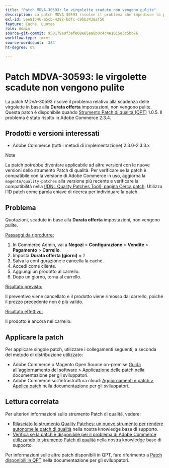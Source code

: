 ```yaml
---
title: "Patch MDVA-30593: le virgolette scadute non vengono pulite"
description: La patch MDVA-30593 risolve il problema che impedisce la pulizia delle virgolette scadute in base all'impostazione **Quote Lifetime**. Questa patch è disponibile quando è installato [Quality Patches Tool (QPT)](/help/announcements/adobe-commerce-announcements/magento-quality-patches-released-new-tool-to-self-serve-quality-patches.md) 1.0.5. Il problema è stato risolto in Adobe Commerce 2.3.4.
exl-id: 5ee91546-a5cb-4282-bdfc-c9bb3438af50
feature: Cache, Quotes
role: Admin
source-git-commit: 958179e0f3efe08e65ea8b0c4c4e1015e3c5bb76
workflow-type: tm+mt
source-wordcount: '384'
ht-degree: 0%

---
```


# Patch MDVA-30593: le virgolette scadute non vengono pulite

La patch MDVA-30593 risolve il problema relativo alla scadenza delle virgolette in base alla **Durata offerta** impostazioni, non vengono pulite. Questa patch è disponibile quando [Strumento Patch di qualità (QPT)](/help/announcements/adobe-commerce-announcements/magento-quality-patches-released-new-tool-to-self-serve-quality-patches.md) 1.0.5. Il problema è stato risolto in Adobe Commerce 2.3.4.

## Prodotti e versioni interessati

* Adobe Commerce (tutti i metodi di implementazione) 2.3.0-2.3.3.x

>[!NOTE]
>
>La patch potrebbe diventare applicabile ad altre versioni con le nuove versioni dello strumento Patch di qualità. Per verificare se la patch è compatibile con la versione di Adobe Commerce in uso, aggiorna la `magento/quality-patches` alla versione più recente e verificare la compatibilità nella [[!DNL Quality Patches Tool]: pagina Cerca patch](https://devdocs.magento.com/quality-patches/tool.html#patch-grid). Utilizza l’ID patch come parola chiave di ricerca per individuare la patch.

## Problema

Quotazioni, scadute in base alla **Durata offerta** impostazioni, non vengono pulite.

<u>Passaggi da riprodurre:</u>

1. In Commerce Admin, vai a **Negozi** > **Configurazione** > **Vendite** > **Pagamento** > **Carrello**.
1. Imposta **Durata offerta (giorni)** = *1*
1. Salva la configurazione e cancella la cache.
1. Accedi come cliente.
1. Aggiungi un prodotto al carrello.
1. Dopo un giorno, torna al carrello.

<u>Risultato previsto:</u>

Il preventivo viene cancellato e il prodotto viene rimosso dal carrello, poiché il prezzo precedente non è più valido.

<u>Risultato effettivo:</u>

Il prodotto è ancora nel carrello.

## Applicare la patch

Per applicare singole patch, utilizzare i collegamenti seguenti, a seconda del metodo di distribuzione utilizzato:

* Adobe Commerce o Magento Open Source on-premise [Guida all&#39;aggiornamento del software > Applicazione delle patch](https://devdocs.magento.com/guides/v2.4/comp-mgr/patching/mqp.html) nella documentazione per gli sviluppatori.
* Adobe Commerce sull’infrastruttura cloud: [Aggiornamenti e patch > Applica patch](https://devdocs.magento.com/cloud/project/project-patch.html) nella documentazione per gli sviluppatori.

## Lettura correlata

Per ulteriori informazioni sullo strumento Patch di qualità, vedere:

* [Rilasciato lo strumento Quality Patches: un nuovo strumento per rendere autonome le patch di qualità](/help/announcements/adobe-commerce-announcements/magento-quality-patches-released-new-tool-to-self-serve-quality-patches.md) nella nostra knowledge base di supporto.
* [Verifica se la patch è disponibile per il problema di Adobe Commerce utilizzando lo strumento Patch di qualità](/help/support-tools/patches-available-in-qpt-tool/check-patch-for-magento-issue-with-magento-quality-patches.md) nella nostra knowledge base di supporto.

Per informazioni sulle altre patch disponibili in QPT, fare riferimento a [Patch disponibili in QPT](https://devdocs.magento.com/quality-patches/tool.html#patch-grid) nella documentazione per gli sviluppatori.
